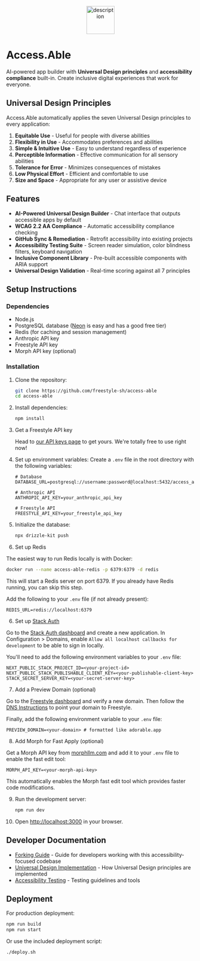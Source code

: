 <p align="center">
  <img src="icon.png" alt="description" width="75">
</p>

# Access.Able

AI-powered app builder with **Universal Design principles** and **accessibility compliance** built-in. Create inclusive digital experiences that work for everyone.

## Universal Design Principles

Access.Able automatically applies the seven Universal Design principles to every application:

1. **Equitable Use** - Useful for people with diverse abilities
2. **Flexibility in Use** - Accommodates preferences and abilities  
3. **Simple & Intuitive Use** - Easy to understand regardless of experience
4. **Perceptible Information** - Effective communication for all sensory abilities
5. **Tolerance for Error** - Minimizes consequences of mistakes
6. **Low Physical Effort** - Efficient and comfortable to use
7. **Size and Space** - Appropriate for any user or assistive device

## Features

- **AI-Powered Universal Design Builder** - Chat interface that outputs accessible apps by default
- **WCAG 2.2 AA Compliance** - Automatic accessibility compliance checking
- **GitHub Sync & Remediation** - Retrofit accessibility into existing projects
- **Accessibility Testing Suite** - Screen reader simulation, color blindness filters, keyboard navigation
- **Inclusive Component Library** - Pre-built accessible components with ARIA support
- **Universal Design Validation** - Real-time scoring against all 7 principles

## Setup Instructions

### Dependencies

- Node.js
- PostgreSQL database ([Neon](https://neon.tech) is easy and has a good free tier)
- Redis (for caching and session management)
- Anthropic API key
- Freestyle API key
- Morph API key (optional)

### Installation

1. Clone the repository:

   ```bash
   git clone https://github.com/freestyle-sh/access-able
   cd access-able
   ```

2. Install dependencies:

   ```bash
   npm install
   ```

3. Get a Freestyle API key

   Head to [our API keys page](https://admin.freestyle.sh/dashboard/api-tokens) to get yours. We're totally free to use right now!

4. Set up environment variables:
   Create a `.env` file in the root directory with the following variables:

   ```
   # Database
   DATABASE_URL=postgresql://username:password@localhost:5432/access_able

   # Anthropic API
   ANTHROPIC_API_KEY=your_anthropic_api_key

   # Freestyle API
   FREESTYLE_API_KEY=your_freestyle_api_key
   ```

5. Initialize the database:

   ```bash
   npx drizzle-kit push
   ```

6. Set up Redis

The easiest way to run Redis locally is with Docker:

```bash
docker run --name access-able-redis -p 6379:6379 -d redis
```

This will start a Redis server on port 6379. If you already have Redis running, you can skip this step.

Add the following to your `.env` file (if not already present):

```env
REDIS_URL=redis://localhost:6379
```

6. Set up [Stack Auth](https://stack-auth.com)

Go to the [Stack Auth dashboard](https://app.stack-auth.com) and create a new application. In Configuration > Domains, enable `Allow all localhost callbacks for development` to be able to sign in locally.

You'll need to add the following environment variables to your `.env` file:

```env
NEXT_PUBLIC_STACK_PROJECT_ID=<your-project-id>
NEXT_PUBLIC_STACK_PUBLISHABLE_CLIENT_KEY=<your-publishable-client-key>
STACK_SECRET_SERVER_KEY=<your-secret-server-key>
```

7. Add a Preview Domain (optional)

Go to the [Freestyle dashboard](https://admin.freestyle.sh/dashboard/domains) and verify a new domain. Then follow the [DNS Instructions](https://docs.freestyle.sh/web/deploy-to-custom-domain) to point your domain to Freestyle.

Finally, add the following environment variable to your `.env` file:

```env
PREVIEW_DOMAIN=<your-domain> # formatted like adorable.app
```

8. Add Morph for Fast Apply (optional)

Get a Morph API key from [morphllm.com](https://morphllm.com) and add it to your `.env` file to enable the fast edit tool:

```env
MORPH_API_KEY=<your-morph-api-key>
```

This automatically enables the Morph fast edit tool which provides faster code modifications.

9. Run the development server:

   ```bash
   npm run dev
   ```

10. Open [http://localhost:3000](http://localhost:3000) in your browser.

## Developer Documentation

- [Forking Guide](./docs/forking.md) - Guide for developers working with this accessibility-focused codebase
- [Universal Design Implementation](./docs/universal-design.md) - How Universal Design principles are implemented
- [Accessibility Testing](./docs/accessibility-testing.md) - Testing guidelines and tools

## Deployment

For production deployment:

```bash
npm run build
npm run start
```

Or use the included deployment script:

```bash
./deploy.sh
```
